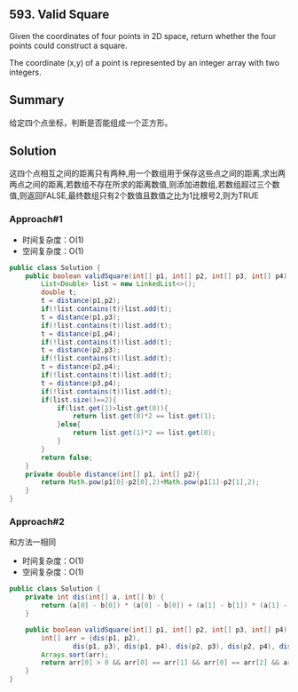 ## 593. Valid Square
Given the coordinates of four points in 2D space, return whether the four points could construct a square.

The coordinate (x,y) of a point is represented by an integer array with two integers.
## Summary
给定四个点坐标，判断是否能组成一个正方形。
## Solution
这四个点相互之间的距离只有两种,用一个数组用于保存这些点之间的距离,求出两两点之间的距离,若数组不存在所求的距离数值,则添加进数组,若数组超过三个数值,则返回FALSE,最终数组只有2个数值且数值之比为1比根号2,则为TRUE
### Approach#1

- 时间复杂度：O(1)
- 空间复杂度：O(1)

```java
public class Solution {
    public boolean validSquare(int[] p1, int[] p2, int[] p3, int[] p4) {
        List<Double> list = new LinkedList<>();
        double t;
        t = distance(p1,p2);
        if(!list.contains(t))list.add(t);
        t = distance(p1,p3);
        if(!list.contains(t))list.add(t);
        t = distance(p1,p4);
        if(!list.contains(t))list.add(t);
        t = distance(p2,p3);
        if(!list.contains(t))list.add(t);
        t = distance(p2,p4);
        if(!list.contains(t))list.add(t);
        t = distance(p3,p4);
        if(!list.contains(t))list.add(t);
        if(list.size()==2){
            if(list.get(1)>list.get(0)){
                return list.get(0)*2 == list.get(1);
            }else{
                return list.get(1)*2 == list.get(0);
            }
        }
        return false;
    }
    private double distance(int[] p1, int[] p2){
        return Math.pow(p1[0]-p2[0],2)+Math.pow(p1[1]-p2[1],2);
    }
}
```
### Approach#2
和方法一相同
- 时间复杂度：O(1)
- 空间复杂度：O(1)

```java
public class Solution {
    private int dis(int[] a, int[] b) {
        return (a[0] - b[0]) * (a[0] - b[0]) + (a[1] - b[1]) * (a[1] - b[1]);
    }

    public boolean validSquare(int[] p1, int[] p2, int[] p3, int[] p4) {
        int[] arr = {dis(p1, p2),
                dis(p1, p3), dis(p1, p4), dis(p2, p3), dis(p2, p4), dis(p3, p4)};
        Arrays.sort(arr);
        return arr[0] > 0 && arr[0] == arr[1] && arr[0] == arr[2] && arr[0] == arr[3] && 2 * arr[0] == arr[4] && 2 * arr[0] == arr[5];
    }
}
```